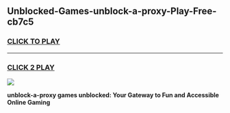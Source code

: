 
## Unblocked-Games-unblock-a-proxy-Play-Free-cb7c5
<h3>
<a href="https://premium76.site?title=unblock-a-proxy&ref=18A1">CLICK TO PLAY</a></h3>
<hr>

<h3>
<a href="https://premium76.site?title=unblock-a-proxy&ref=18A1">CLICK 2 PLAY</a>
  
</h3>

<a href="https://premium76.site?title=unblock-a-proxy&ref=18A1"><img src="https://clearcache.store/games.png"></a>


**unblock-a-proxy games unblocked: Your Gateway to Fun and Accessible Online Gaming**

